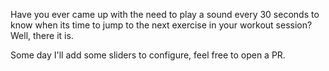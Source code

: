 Have you ever came up with the need to play a sound every 30 seconds to know when its time to jump to the next exercise in your workout session?
Well, there it is.

Some day I'll add some sliders to configure, feel free to open a PR.
